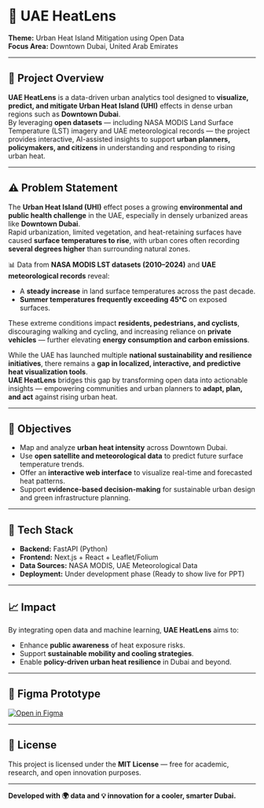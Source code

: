 # 🌆 UAE HeatLens

**Theme:** Urban Heat Island Mitigation using Open Data  
**Focus Area:** Downtown Dubai, United Arab Emirates  

---

## 📖 Project Overview

**UAE HeatLens** is a data-driven urban analytics tool designed to **visualize, predict, and mitigate Urban Heat Island (UHI)** effects in dense urban regions such as **Downtown Dubai**.  
By leveraging **open datasets** — including NASA MODIS Land Surface Temperature (LST) imagery and UAE meteorological records — the project provides interactive, AI-assisted insights to support **urban planners, policymakers, and citizens** in understanding and responding to rising urban heat.

---

## ⚠️ Problem Statement

The **Urban Heat Island (UHI)** effect poses a growing **environmental and public health challenge** in the UAE, especially in densely urbanized areas like **Downtown Dubai**.  
Rapid urbanization, limited vegetation, and heat-retaining surfaces have caused **surface temperatures to rise**, with urban cores often recording **several degrees higher** than surrounding natural zones.

📊 Data from **NASA MODIS LST datasets (2010–2024)** and **UAE meteorological records** reveal:
- A **steady increase** in land surface temperatures across the past decade.  
- **Summer temperatures frequently exceeding 45°C** on exposed surfaces.  

These extreme conditions impact **residents, pedestrians, and cyclists**, discouraging walking and cycling, and increasing reliance on **private vehicles** — further elevating **energy consumption and carbon emissions**.

While the UAE has launched multiple **national sustainability and resilience initiatives**, there remains a **gap in localized, interactive, and predictive heat visualization tools**.  
**UAE HeatLens** bridges this gap by transforming open data into actionable insights — empowering communities and urban planners to **adapt, plan, and act** against rising urban heat.

---

## 🧭 Objectives
- Map and analyze **urban heat intensity** across Downtown Dubai.  
- Use **open satellite and meteorological data** to predict future surface temperature trends.  
- Offer an **interactive web interface** to visualize real-time and forecasted heat patterns.  
- Support **evidence-based decision-making** for sustainable urban design and green infrastructure planning.

---

## 🧠 Tech Stack
- **Backend:** FastAPI (Python)  
- **Frontend:** Next.js + React + Leaflet/Folium  
- **Data Sources:** NASA MODIS, UAE Meteorological Data  
- **Deployment:** Under development phase (Ready to show live for PPT)

---

## 📈 Impact
By integrating open data and machine learning, **UAE HeatLens** aims to:
- Enhance **public awareness** of heat exposure risks.  
- Support **sustainable mobility and cooling strategies**.  
- Enable **policy-driven urban heat resilience** in Dubai and beyond.  

---

## 🎨 Figma Prototype
[![Open in Figma](https://img.shields.io/badge/Open%20in-Figma-blue?logo=figma)](https://www.figma.com/design/esmDyJnfGJG2018hC6sr3O/Innovation-Hackathon?node-id=0-1&t=k3E1M5muXM7BJeJi-1)

---

## 📄 License
This project is licensed under the **MIT License** — free for academic, research, and open innovation purposes.

---

**Developed with 🌍 data and 💡 innovation for a cooler, smarter Dubai.**
